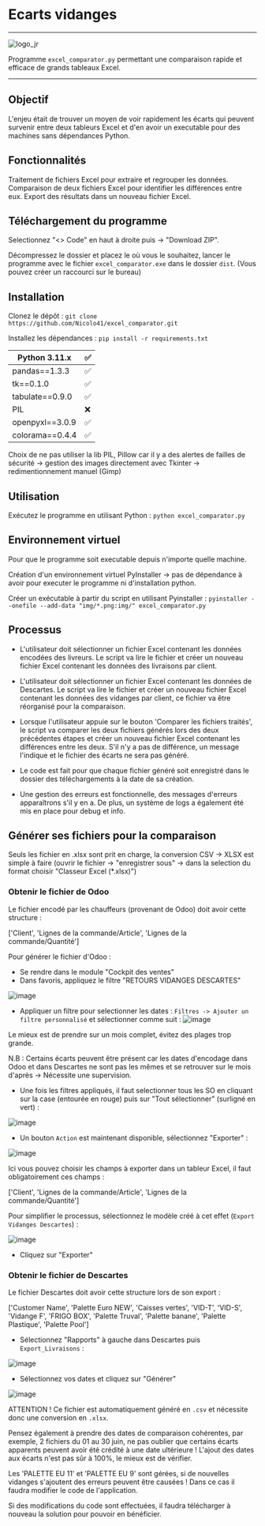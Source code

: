 # Ecarts vidanges
***
![logo_jr](https://github.com/Nicolo41/excel_comparator/assets/72193849/4d269ab8-575b-4c21-9807-e826af440e03)


Programme `excel_comparator.py` permettant une comparaison rapide et efficace de grands tableaux Excel.
***
## Objectif
L'enjeu était de trouver un moyen de voir rapidement les écarts qui peuvent survenir entre deux tableurs Excel et d'en avoir un executable pour des machines sans dépendances Python.

## Fonctionnalités
Traitement de fichiers Excel pour extraire et regrouper les données.
Comparaison de deux fichiers Excel pour identifier les différences entre eux.
Export des résultats dans un nouveau fichier Excel.
## Téléchargement du programme
Selectionnez "<> Code" en haut à droite puis -> "Download ZIP".

Décompressez le dossier et placez le où vous le souhaitez, lancer le programme avec le fichier `excel_comparator.exe` dans le dossier `dist`.
(Vous pouvez créer un raccourci sur le bureau)

## Installation
Clonez le dépôt : `git clone https://github.com/Nicolo41/excel_comparator.git`

Installez les dépendances : `pip install -r requirements.txt`

| Python 3.11.x   | :white_check_mark: |
| ----------------| ------------------ |
| pandas==1.3.3   | :white_check_mark: |
| tk==0.1.0       | :white_check_mark: |
| tabulate==0.9.0 | :white_check_mark: |
| PIL             | :x:                |
| openpyxl==3.0.9 | :white_check_mark: |
| colorama==0.4.4 | :white_check_mark: |

Choix de ne pas utiliser la lib PIL, Pillow car il y a des alertes de failles de sécurité -> gestion des images directement avec Tkinter -> redimentionnement manuel (Gimp)

## Utilisation
Exécutez le programme en utilisant Python : `python excel_comparator.py`


## Environnement virtuel
Pour que le programme soit executable depuis n'importe quelle machine.

Création d'un environnement virtuel PyInstaller -> pas de dépendance à avoir pour executer le programme ni d'installation python.

Créer un exécutable à partir du script en utilisant Pyinstaller : `pyinstaller --onefile --add-data "img/*.png:img/" excel_comparator.py`
## Processus
- L'utilisateur doit sélectionner un fichier Excel contenant les données encodées des livreurs. Le script va lire le fichier et créer un nouveau fichier Excel contenant les données des livraisons par client.

- L'utilisateur doit sélectionner un fichier Excel contenant les données de Descartes. Le script va lire le fichier et créer un nouveau fichier Excel contenant les données des vidanges par client, ce fichier va être réorganisé pour la comparaison.

- Lorsque l'utilisateur appuie sur le bouton 'Comparer les fichiers traités', le script va comparer les deux fichiers générés lors des deux précédentes étapes et créer un nouveau fichier Excel contenant les différences entre les deux. S'il n'y a pas de différence, un message l'indique et le fichier des écarts ne sera pas généré.

- Le code est fait pour que chaque fichier généré soit enregistré dans le dossier des téléchargements à la date de sa création.

- Une gestion des erreurs est fonctionnelle, des messages d'erreurs apparaîtrons s'il y en a. De plus, un système de logs a également été mis en place pour debug et info.
## Générer ses fichiers pour la comparaison
Seuls les fichier en .xlsx sont prit en charge, la conversion CSV -> XLSX est simple à faire (ouvrir le fichier -> "enregistrer sous" -> dans la selection du format choisir "Classeur Excel (*.xlsx)")

### Obtenir le fichier de Odoo
Le fichier encodé par les chauffeurs (provenant de Odoo) doit avoir cette structure : 

['Client', 'Lignes de la commande/Article', 'Lignes de la commande/Quantité']

Pour générer le fichier d'Odoo :
* Se rendre dans le module "Cockpit des ventes"
* Dans favoris, appliquez le filtre "RETOURS VIDANGES DESCARTES"

![image](https://github.com/Nicolo41/excel_comparator/assets/72193849/c921d06a-7971-4ede-94a8-bb955a7d21b3)

* Appliquer un filtre pour selectionner les dates : ```Filtres -> Ajouter un filtre personnalisé``` et sélectionner comme suit :
![image](https://github.com/Nicolo41/excel_comparator/assets/72193849/16d843e4-439d-472b-91d6-cd3d26701d6b)

Le mieux est de prendre sur un mois complet, évitez des plages trop grande. 

N.B : Certains écarts peuvent être présent car les dates d'encodage dans Odoo et dans Descartes ne sont pas les mêmes et se retrouver sur le mois d'après -> Nécessite une supervision.

* Une fois les filtres appliqués, il faut selectionner tous les SO en cliquant sur la case (entourée en rouge) puis sur "Tout sélectionner" (surligné en vert) :

![image](https://github.com/Nicolo41/excel_comparator/assets/72193849/a769c38c-3f77-47f5-b359-bad086e152cd)

* Un bouton ```Action``` est maintenant disponible, sélectionnez "Exporter" :

![image](https://github.com/Nicolo41/excel_comparator/assets/72193849/0c7924ed-b467-422a-b716-e90950fc92e6)

Ici vous pouvez choisir les champs à exporter dans un tableur Excel, il faut obligatoirement ces champs :

['Client', 'Lignes de la commande/Article', 'Lignes de la commande/Quantité']

Pour simplifier le processus, sélectionnez le modèle créé à cet effet (```Export Vidanges Descartes```) : 

![image](https://github.com/Nicolo41/excel_comparator/assets/72193849/2b22a2b8-5672-4123-b3ab-b4fad8dd7538)

* Cliquez sur "Exporter"

### Obtenir le fichier de Descartes
Le fichier Descartes doit avoir cette structure lors de son export : 

['Customer Name', 'Palette Euro NEW', 'Caisses vertes', 'VID-T', 'VID-S', 'Vidange F', 'FRIGO BOX', 'Palette Truval', 'Palette banane', 'Palette Plastique', 'Palette Pool']

* Sélectionnez "Rapports" à gauche dans Descartes puis ```Export_Livraisons``` :

![image](https://github.com/Nicolo41/excel_comparator/assets/72193849/75488bfe-ce9e-469c-b64f-478f2e4e416d)

* Sélectionnez vos dates et cliquez sur "Générer"

![image](https://github.com/Nicolo41/excel_comparator/assets/72193849/f47367fa-02e4-4738-b948-e4d01540acdd)

ATTENTION ! Ce fichier est automatiquement généré en ```.csv``` et nécessite donc une conversion en ```.xlsx```.

Pensez également à prendre des dates de comparaison cohérentes, par exemple, 2 fichiers du 01 au 30 juin, ne pas oublier que certains écarts apparents peuvent avoir été crédité à une date ultérieure ! L'ajout des dates aux écarts n'est pas sûr à 100%, le mieux est de vérifier.

Les 'PALETTE EU 11' et 'PALETTE EU 9' sont gérées, si de nouvelles vidanges s'ajoutent des erreurs peuvent être causées ! Dans ce cas il faudra modifier le code de l'application.

Si des modifications du code sont effectuées, il faudra télécharger à nouveau la solution pour pouvoir en bénéficier.
